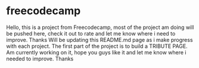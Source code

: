 # freecodecamp
Hello, this is a project from Freecodecamp, most of the project am doing will be pushed here, check it out to rate and let me know where i need to improve. Thanks
Will be updating this README.md page as i make progress with each project.
The first part of the project is to build a TRIBUTE PAGE.
Am currently working on it, hope you guys like it and let me know where i needed to improve. Thanks
